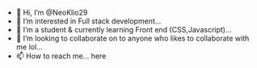 - 👋 Hi, I’m @NeoKlio29
- 👀 I’m interested in Full stack development...
- 🌱 I’m a student & currently learning Front end (CSS,Javascript)...
- 💞️ I’m looking to collaborate on to anyone who likes to collaborate with me lol...
- 📫 How to reach me... here

<!---
NeoKlio29/NeoKlio29 is a ✨ special ✨ repository because its `README.md` (this file) appears on your GitHub profile.
You can click the Preview link to take a look at your changes.
--->
